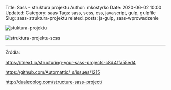 Title: Sass - struktura projektu
Author: mkostyrko
Date: 2020-06-02 10:00
Updated:
Category: saas
Tags: sass, scss, css, javascript, gulp, gulpfile
Slug: saas-struktura-projektu
related_posts: js-gulp, saas-wprowadzenie


![stuktura-projektu](https://entwickler.de/wp-content/uploads/2013/12/kurm_style1.png)

![struktura-projektu-scss](https://miro.medium.com/max/1400/1*MCiNLBzUI-LWK_PhVwq0xA.png)


---
Źródła:

https://itnext.io/structuring-your-sass-projects-c8d41fa55ed4

https://github.com/Automattic/_s/issues/1215

http://dualeoblog.com/structure-sass-project/

